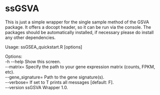 # ssGSVA
This is just a simple wrapper for the single sample method of the GSVA package. It offers a docopt header, so it can be run via the console. The packages should be automatically installed, if necessary please do install any other dependencies. <br>


Usage: ssGSEA_quickstart.R [options] <br>

Options: <br>
  -h --help                  Show this screen. <br>
  --matrix=<string>          Specify the path to your gene expression matrix (counts, FPKM, etc). <br>
  --gene_signature=<string>  Path to the gene signature(s). <br>
  --verbose=<value>          If set to T prints all messages [default: F]. <br>
  --version                  ssGSVA Wrapper 1.0. <br>
